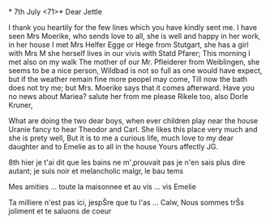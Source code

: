  <Wildbad>* 7th July <71>*
Dear Jettle

I thank you heartily for the few lines which you have kindly sent me. I have seen Mrs Moerike, who sends love to all, she is well and happy in her work, in her house I met Mrs Helfer Egge or Hege from Stutgart, she has a girl with Mrs M she herself lives in our vivis with Statd Pfarer; This morning I met also on my walk The mother of our Mr. Pfleiderer from Weiblingen, she seems to be a nice person, Wildbad is not so full as one would have expect, but if the weather remain fine more peopel may come, Till now the bath does not try me; but Mrs. Moerike says that it comes afterward. Have you no news about Mariea? salute her from me please Rikele too, also Dorle Kruner,

What are doing the two dear boys, when ever children play near the house Uranie fancy to hear Theodor and Carl. She likes this place very much and she is prety well, But it is to me a curious life, much love to my dear daughter and to Emelie as to all in the house
 Yours affectly JG.

8th hier je t'ai dit que les bains ne m'‚prouvait pas je n'en sais plus dire autant; je suis noir et melancholic malgr‚ le bau tems

Mes amities … toute la maisonnee et au vis … vis Emelie

Ta milliere n'est pas ici, jespŠre que tu l'as … Calw, Nous sommes trŠs joliment et te saluons de coeur
